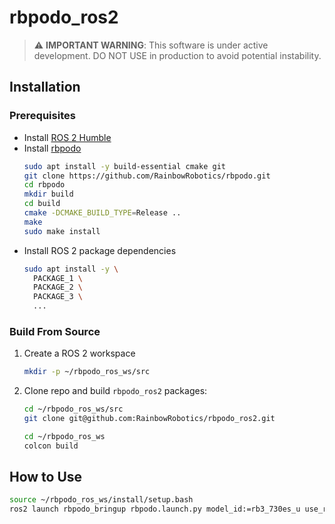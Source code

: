 # rbpodo_ros2

> :warning: **IMPORTANT WARNING**: This software is under active development. DO NOT USE in production to avoid potential instability.


## Installation

### Prerequisites

- Install [ROS 2 Humble](https://docs.ros.org/en/humble/Installation.html)
- Install [rbpodo](https://github.com/RainbowRobotics/rbpodo)
  ```bash
  sudo apt install -y build-essential cmake git
  git clone https://github.com/RainbowRobotics/rbpodo.git
  cd rbpodo
  mkdir build
  cd build
  cmake -DCMAKE_BUILD_TYPE=Release ..
  make
  sudo make install
  ```
- Install ROS 2 package dependencies
  ```bash
  sudo apt install -y \
    PACKAGE_1 \
    PACKAGE_2 \
    PACKAGE_3 \
    ...
  ```

### Build From Source

1. Create a ROS 2 workspace
   ```bash
   mkdir -p ~/rbpodo_ros_ws/src
   ```
2. Clone repo and build ``rbpodo_ros2`` packages:
   ```bash
   cd ~/rbpodo_ros_ws/src
   git clone git@github.com:RainbowRobotics/rbpodo_ros2.git
   ```
   ```bash
   cd ~/rbpodo_ros_ws
   colcon build
   ```

## How to Use

```bash
source ~/rbpodo_ros_ws/install/setup.bash
ros2 launch rbpodo_bringup rbpodo.launch.py model_id:=rb3_730es_u use_rviz:=true
```